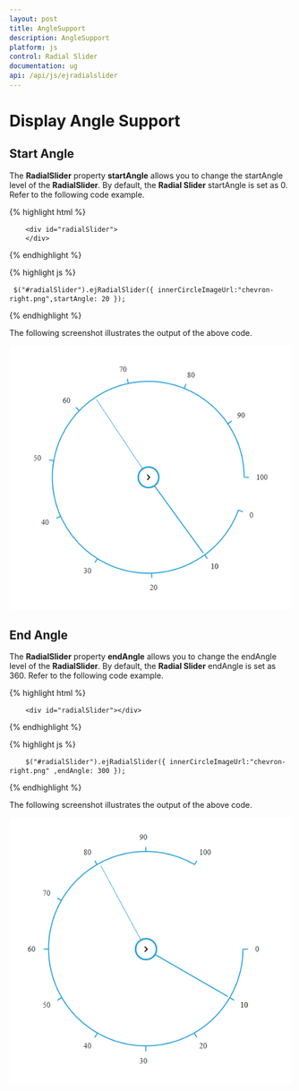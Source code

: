 ```yaml
---
layout: post
title: AngleSupport
description: AngleSupport
platform: js
control: Radial Slider
documentation: ug
api: /api/js/ejradialslider
---
```


# Display Angle Support

## Start Angle

The **RadialSlider** property **startAngle** allows you to change the startAngle level of the  **RadialSlider**. By default, the **Radial Slider** startAngle is set as 0. Refer to the following code example.


{% highlight html %}

        <div id="radialSlider">
        </div>

{% endhighlight %}
    
{% highlight js %}

     $("#radialSlider").ejRadialSlider({ innerCircleImageUrl:"chevron-right.png",startAngle: 20 });

{% endhighlight %}


The following screenshot illustrates the output of the above code.

![](display-angle-settings_images\display-angle-settings_images_img1.png)


## End Angle

The **RadialSlider** property **endAngle** allows you  to change the endAngle level of the  **RadialSlider**. By default, the **Radial Slider** endAngle is set as 360. Refer to the following code example.

{% highlight html %}

        <div id="radialSlider"></div>

{% endhighlight %}

{% highlight js %}

        $("#radialSlider").ejRadialSlider({ innerCircleImageUrl:"chevron-right.png" ,endAngle: 300 });

{% endhighlight %}


The following screenshot illustrates the output of the above code.

![](display-angle-settings_images\display-angle-settings_images_img2.png)